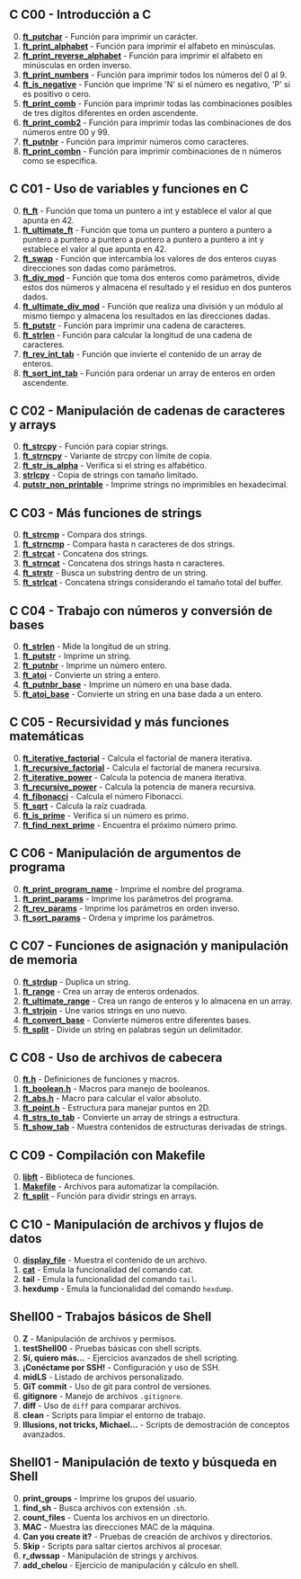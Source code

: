 ## C C00 - Introducción a C

0. [**ft_putchar**](https://github.com/danipoal/42piscine/blob/main/C00/ex00/ft_putchar.c) - Función para imprimir un carácter.
1. [**ft_print_alphabet**](https://github.com/danipoal/42piscine/blob/main/C00/ex01/ft_print_alphabet.c) - Función para imprimir el alfabeto en minúsculas.
2. [**ft_print_reverse_alphabet**](https://github.com/danipoal/42piscine/blob/main/C00/ex02/ft_print_reverse_alphabet.c) - Función para imprimir el alfabeto en minúsculas en orden inverso.
3. [**ft_print_numbers**](https://github.com/danipoal/42piscine/blob/main/C00/ex03/ft_print_numbers.c) - Función para imprimir todos los números del 0 al 9.
4. [**ft_is_negative**](https://github.com/danipoal/42piscine/blob/main/C00/ex04/ft_is_negative.c) - Función que imprime 'N' si el número es negativo, 'P' si es positivo o cero.
5. [**ft_print_comb**](https://github.com/danipoal/42piscine/blob/main/C00/ex05/ft_print_comb.c) - Función para imprimir todas las combinaciones posibles de tres dígitos diferentes en orden ascendente.
6. [**ft_print_comb2**](https://github.com/danipoal/42piscine/blob/main/C00/ex06/ft_print_comb2.c) - Función para imprimir todas las combinaciones de dos números entre 00 y 99.
7. [**ft_putnbr**](https://github.com/danipoal/42piscine/blob/main/C00/ex07/ft_putnbr.c) - Función para imprimir números como caracteres.
8. [**ft_print_combn**](https://github.com/danipoal/42piscine/blob/main/C00/ex08/ft_print_combn.c) - Función para imprimir combinaciones de n números como se especifica.

## C C01 - Uso de variables y funciones en C

0. [**ft_ft**](https://github.com/danipoal/42piscine/blob/main/C01/ex00/ft_ft.c) - Función que toma un puntero a int y establece el valor al que apunta en 42.
1. [**ft_ultimate_ft**](https://github.com/danipoal/42piscine/blob/main/C01/ex01/ft_ultimate_ft.c) - Función que toma un puntero a puntero a puntero a puntero a puntero a puntero a puntero a puntero a puntero a int y establece el valor al que apunta en 42.
2. [**ft_swap**](https://github.com/danipoal/42piscine/blob/main/C01/ex02/ft_swap.c) - Función que intercambia los valores de dos enteros cuyas direcciones son dadas como parámetros.
3. [**ft_div_mod**](https://github.com/danipoal/42piscine/blob/main/C01/ex03/ft_div_mod.c) - Función que toma dos enteros como parámetros, divide estos dos números y almacena el resultado y el residuo en dos punteros dados.
4. [**ft_ultimate_div_mod**](https://github.com/danipoal/42piscine/blob/main/C01/ex04/ft_ultimate_div_mod.c) - Función que realiza una división y un módulo al mismo tiempo y almacena los resultados en las direcciones dadas.
5. [**ft_putstr**](https://github.com/danipoal/42piscine/blob/main/C01/ex05/ft_putstr.c) - Función para imprimir una cadena de caracteres.
6. [**ft_strlen**](https://github.com/danipoal/42piscine/blob/main/C01/ex06/ft_strlen.c) - Función para calcular la longitud de una cadena de caracteres.
7. [**ft_rev_int_tab**](https://github.com/danipoal/42piscine/blob/main/C01/ex07/ft_rev_int_tab.c) - Función que invierte el contenido de un array de enteros.
8. [**ft_sort_int_tab**](https://github.com/danipoal/42piscine/blob/main/C01/ex08/ft_sort_int_tab.c) - Función para ordenar un array de enteros en orden ascendente.

## C C02 - Manipulación de cadenas de caracteres y arrays

0. [**ft_strcpy**](https://github.com/danipoal/42piscine/blob/main/C02/ex00/ft_strcpy.c) - Función para copiar strings.
1. [**ft_strncpy**](https://github.com/danipoal/42piscine/blob/main/C02/ex01/ft_strncpy.c) - Variante de strcpy con límite de copia.
2. [**ft_str_is_alpha**](https://github.com/danipoal/42piscine/blob/main/C02/ex02/ft_str_is_alpha.c) - Verifica si el string es alfabético.
3. [**strlcpy**](https://github.com/danipoal/42piscine/blob/main/C02/ex03/strlcpy.c) - Copia de strings con tamaño limitado.
4. [**putstr_non_printable**](https://github.com/danipoal/42piscine/blob/main/C02/ex04/putstr_non_printable.c) - Imprime strings no imprimibles en hexadecimal.

## C C03 - Más funciones de strings

0. [**ft_strcmp**](https://github.com/danipoal/42piscine/blob/main/C03/ex00/ft_strcmp.c) - Compara dos strings.
1. [**ft_strncmp**](https://github.com/danipoal/42piscine/blob/main/C03/ex01/ft_strncmp.c) - Compara hasta n caracteres de dos strings.
2. [**ft_strcat**](https://github.com/danipoal/42piscine/blob/main/C03/ex02/ft_strcat.c) - Concatena dos strings.
3. [**ft_strncat**](https://github.com/danipoal/42piscine/blob/main/C03/ex03/ft_strncat.c) - Concatena dos strings hasta n caracteres.
4. [**ft_strstr**](https://github.com/danipoal/42piscine/blob/main/C03/ex04/ft_strstr.c) - Busca un substring dentro de un string.
5. [**ft_strlcat**](https://github.com/danipoal/42piscine/blob/main/C03/ex05/ft_strlcat.c) - Concatena strings considerando el tamaño total del buffer.

## C C04 - Trabajo con números y conversión de bases

0. [**ft_strlen**](https://github.com/danipoal/42piscine/blob/main/C04/ex00/ft_strlen.c) - Mide la longitud de un string.
1. [**ft_putstr**](https://github.com/danipoal/42piscine/blob/main/C04/ex01/ft_putstr.c) - Imprime un string.
2. [**ft_putnbr**](https://github.com/danipoal/42piscine/blob/main/C04/ex02/ft_putnbr.c) - Imprime un número entero.
3. [**ft_atoi**](https://github.com/danipoal/42piscine/blob/main/C04/ex03/ft_atoi.c) - Convierte un string a entero.
4. [**ft_putnbr_base**](https://github.com/danipoal/42piscine/blob/main/C04/ex04/ft_putnbr_base.c) - Imprime un número en una base dada.
5. [**ft_atoi_base**](https://github.com/danipoal/42piscine/blob/main/C04/ex05/ft_atoi_base.c) - Convierte un string en una base dada a un entero.

## C C05 - Recursividad y más funciones matemáticas

0. [**ft_iterative_factorial**](https://github.com/danipoal/42piscine/blob/main/C05/ex00/ft_iterative_factorial.c) - Calcula el factorial de manera iterativa.
1. [**ft_recursive_factorial**](https://github.com/danipoal/42piscine/blob/main/C05/ex01/ft_recursive_factorial.c) - Calcula el factorial de manera recursiva.
2. [**ft_iterative_power**](https://github.com/danipoal/42piscine/blob/main/C05/ex02/ft_iterative_power.c) - Calcula la potencia de manera iterativa.
3. [**ft_recursive_power**](https://github.com/danipoal/42piscine/blob/main/C05/ex03/ft_recursive_power.c) - Calcula la potencia de manera recursiva.
4. [**ft_fibonacci**](https://github.com/danipoal/42piscine/blob/main/C05/ex04/ft_fibonacci.c) - Calcula el número Fibonacci.
5. [**ft_sqrt**](https://github.com/danipoal/42piscine/blob/main/C05/ex05/ft_sqrt.c) - Calcula la raíz cuadrada.
6. [**ft_is_prime**](https://github.com/danipoal/42piscine/blob/main/C05/ex06/ft_is_prime.c) - Verifica si un número es primo.
7. [**ft_find_next_prime**](https://github.com/danipoal/42piscine/blob/main/C05/ex07/ft_find_next_prime.c) - Encuentra el próximo número primo.

## C C06 - Manipulación de argumentos de programa

0. [**ft_print_program_name**](https://github.com/danipoal/42piscine/blob/main/C06/ex00/ft_print_program_name.c) - Imprime el nombre del programa.
1. [**ft_print_params**](https://github.com/danipoal/42piscine/blob/main/C06/ex01/ft_print_params.c) - Imprime los parámetros del programa.
2. [**ft_rev_params**](https://github.com/danipoal/42piscine/blob/main/C06/ex02/ft_rev_params.c) - Imprime los parámetros en orden inverso.
3. [**ft_sort_params**](https://github.com/danipoal/42piscine/blob/main/C06/ex03/ft_sort_params.c) - Ordena y imprime los parámetros.

## C C07 - Funciones de asignación y manipulación de memoria

0. [**ft_strdup**](https://github.com/danipoal/42piscine/blob/main/C07/ex00/ft_strdup.c) - Duplica un string.
1. [**ft_range**](https://github.com/danipoal/42piscine/blob/main/C07/ex01/ft_range.c) - Crea un array de enteros ordenados.
2. [**ft_ultimate_range**](https://github.com/danipoal/42piscine/blob/main/C07/ex02/ft_ultimate_range.c) - Crea un rango de enteros y lo almacena en un array.
3. [**ft_strjoin**](https://github.com/danipoal/42piscine/blob/main/C07/ex03/ft_strjoin.c) - Une varios strings en uno nuevo.
4. [**ft_convert_base**](https://github.com/danipoal/42piscine/blob/main/C07/ex04/ft_convert_base.c) - Convierte números entre diferentes bases.
5. [**ft_split**](https://github.com/danipoal/42piscine/blob/main/C07/ex05/ft_split.c) - Divide un string en palabras según un delimitador.

## C C08 - Uso de archivos de cabecera

0. [**ft.h**](https://github.com/danipoal/42piscine/blob/main/C08/ex00/ft.h) - Definiciones de funciones y macros.
1. [**ft_boolean.h**](https://github.com/danipoal/42piscine/blob/main/C08/ex01/ft_boolean.h) - Macros para manejo de booleanos.
2. [**ft_abs.h**](https://github.com/danipoal/42piscine/blob/main/C08/ex02/ft_abs.h) - Macro para calcular el valor absoluto.
3. [**ft_point.h**](https://github.com/danipoal/42piscine/blob/main/C08/ex03/ft_point.h) - Estructura para manejar puntos en 2D.
4. [**ft_strs_to_tab**](https://github.com/danipoal/42piscine/blob/main/C08/ex04/ft_strs_to_tab.c) - Convierte un array de strings a estructura.
5. [**ft_show_tab**](https://github.com/danipoal/42piscine/blob/main/C08/ex05/ft_show_tab.c) - Muestra contenidos de estructuras derivadas de strings.

## C C09 - Compilación con Makefile

0. [**libft**](https://github.com/danipoal/42piscine/blob/main/C09/ex00/libft.c) - Biblioteca de funciones.
1. [**Makefile**](https://github.com/danipoal/42piscine/blob/main/C09/ex01/Makefile) - Archivos para automatizar la compilación.
2. [**ft_split**](https://github.com/danipoal/42piscine/blob/main/C09/ex02/ft_split.c) - Función para dividir strings en arrays.

## C C10 - Manipulación de archivos y flujos de datos

0. [**display_file**](https://github.com/danipoal/42piscine/blob/main/C10/ex00/display_file.c) - Muestra el contenido de un archivo.
1. [**cat**](https://github.com/danipoal/42piscine/blob/main/C10/ex01/cat.c) - Emula la funcionalidad del comando cat.
2. **tail** - Emula la funcionalidad del comando `tail`.
3. **hexdump** - Emula la funcionalidad del comando `hexdump`.

## Shell00 - Trabajos básicos de Shell

0. **Z** - Manipulación de archivos y permisos.
1. **testShell00** - Pruebas básicas con shell scripts.
2. **Sí, quiero más...** - Ejercicios avanzados de shell scripting.
3. **¡Conéctame por SSH!** - Configuración y uso de SSH.
4. **midLS** - Listado de archivos personalizado.
5. **GiT commit** - Uso de git para control de versiones.
6. **gitignore** - Manejo de archivos `.gitignore`.
7. **diff** - Uso de `diff` para comparar archivos.
8. **clean** - Scripts para limpiar el entorno de trabajo.
9. **Illusions, not tricks, Michael...** - Scripts de demostración de conceptos avanzados.

## Shell01 - Manipulación de texto y búsqueda en Shell

0. **print_groups** - Imprime los grupos del usuario.
1. **find_sh** - Busca archivos con extensión `.sh`.
2. **count_files** - Cuenta los archivos en un directorio.
3. **MAC** - Muestra las direcciones MAC de la máquina.
4. **Can you create it?** - Pruebas de creación de archivos y directorios.
5. **Skip** - Scripts para saltar ciertos archivos al procesar.
6. **r_dwssap** - Manipulación de strings y archivos.
7. **add_chelou** - Ejercicio de manipulación y cálculo en shell.
